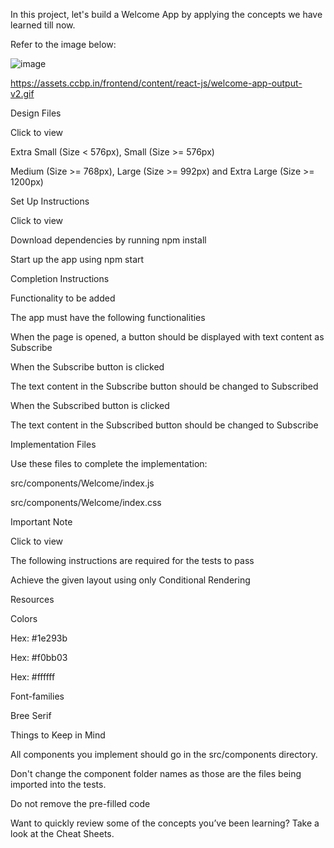 In this project, let's build a Welcome App by applying the concepts we have learned till now.

Refer to the image below:

![image](https://github.com/bukka5sandhya/React-Js-Welcome-App/assets/133884532/ee859efe-975a-4cd0-a5b4-98391c652ced)

https://assets.ccbp.in/frontend/content/react-js/welcome-app-output-v2.gif

Design Files

Click to view

Extra Small (Size < 576px), Small (Size >= 576px)

Medium (Size >= 768px), Large (Size >= 992px) and Extra Large (Size >= 1200px)

Set Up Instructions

Click to view

Download dependencies by running npm install

Start up the app using npm start

Completion Instructions

Functionality to be added

The app must have the following functionalities

When the page is opened, a button should be displayed with text content as Subscribe

When the Subscribe button is clicked

The text content in the Subscribe button should be changed to Subscribed

When the Subscribed button is clicked

The text content in the Subscribed button should be changed to Subscribe

Implementation Files

Use these files to complete the implementation:

src/components/Welcome/index.js

src/components/Welcome/index.css

Important Note

Click to view

The following instructions are required for the tests to pass

Achieve the given layout using only Conditional Rendering

Resources

Colors

Hex: #1e293b

Hex: #f0bb03

Hex: #ffffff

Font-families

Bree Serif

Things to Keep in Mind

All components you implement should go in the src/components directory.

Don't change the component folder names as those are the files being imported into the tests.

Do not remove the pre-filled code

Want to quickly review some of the concepts you’ve been learning? Take a look at the Cheat Sheets.
